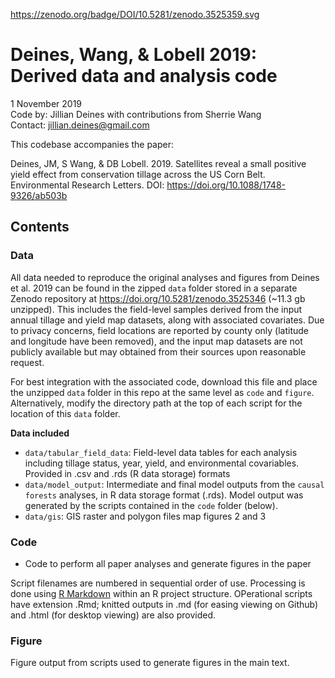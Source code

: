 https://zenodo.org/badge/DOI/10.5281/zenodo.3525359.svg

# Deines, Wang, & Lobell 2019: Derived data and analysis code

1 November 2019  
Code by: Jillian Deines with contributions from Sherrie Wang   
Contact: jillian.deines@gmail.com  

This codebase accompanies the paper:

Deines, JM, S Wang, & DB Lobell. 2019. Satellites reveal a small positive yield effect from conservation tillage across the US Corn Belt. Environmental Research Letters. DOI: https://doi.org/10.1088/1748-9326/ab503b

## Contents

### Data
All data needed to reproduce the original analyses and figures from Deines et al. 2019 can be found in the zipped `data` folder stored in a separate Zenodo repository at https://doi.org/10.5281/zenodo.3525346 (~11.3 gb unzipped). This includes the field-level samples derived from the input annual tillage and yield map datasets, along with associated covariates. Due to privacy concerns, field locations are reported by county only (latitude and longitude have been removed), and the input map datasets are not publicly available but may obtained from their sources upon reasonable request.

For best integration with the associated code, download this file and place the unzipped `data` folder in this repo at the same level as `code` and `figure`. Alternatively, modify the directory path at the top of each script for the location of this `data` folder.


**Data included**

* `data/tabular_field_data`: Field-level data tables for each analysis including tillage status, year, yield, and environmental covariables. Provided in .csv and .rds (R data storage) formats
* `data/model_output`: Intermediate and final model outputs from the `causal forests` analyses, in R data storage format (.rds). Model output was generated by the scripts contained in the `code` folder (below).
* `data/gis`: GIS raster and polygon files map figures 2 and 3

### Code

* Code to perform all paper analyses and generate figures in the paper 

Script filenames are numbered in sequential order of use. Processing is done using [R Markdown](https://rmarkdown.rstudio.com/) within an R project structure. OPerational scripts have extension .Rmd; knitted outputs in .md (for easing viewing on Github) and .html (for desktop viewing) are also provided.

### Figure
Figure output from scripts used to generate figures in the main text.

